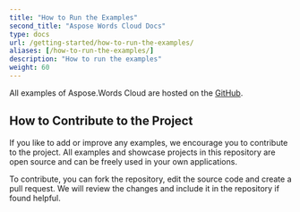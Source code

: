 ```yaml
---
title: "How to Run the Examples"
second_title: "Aspose Words Cloud Docs"
type: docs
url: /getting-started/how-to-run-the-examples/
aliases: [/how-to-run-the-examples/]
description: "How to run the examples"
weight: 60
---
```


All examples of Aspose.Words Cloud are hosted on the [GitHub](https://github.com/aspose-words-cloud).

## How to Contribute to the Project

If you like to add or improve any examples, we encourage you to contribute to the project. All examples and showcase projects in this repository are open source and can be freely used in your own applications.

To contribute, you can fork the repository, edit the source code and create a pull request. We will review the changes and include it in the repository if found helpful.

